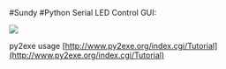 #Sundy
#Python Serial LED Control
GUI:

![](http://i.imgur.com/miKWVSB.png)


py2exe usage
[http://www.py2exe.org/index.cgi/Tutorial](http://www.py2exe.org/index.cgi/Tutorial)

